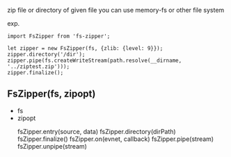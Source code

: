 zip file or directory of given file
you can use memory-fs or other file system

exp.
```
import FsZipper from 'fs-zipper';

let zipper = new FsZipper(fs, {zlib: {level: 9}});
zipper.directory('/dir');
zipper.pipe(fs.createWriteStream(path.resolve(__dirname, '../ziptest.zip')));
zipper.finalize();
```

FsZipper(fs, zipopt)
---

- fs <FileSystem>
- zipopt <object>

fsZipper.entry(source, data)
fsZipper.directory(dirPath)
fsZipper.finalize()
fsZipper.on(evnet, callback)
fsZipper.pipe(stream)
fsZipper.unpipe(stream)